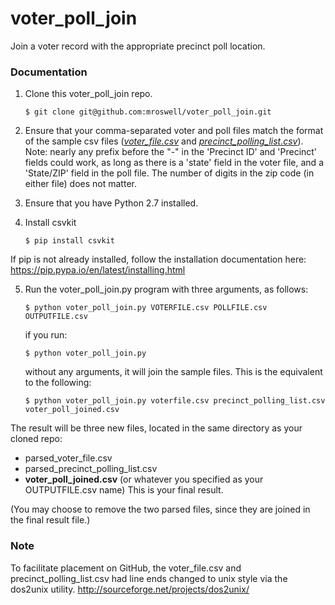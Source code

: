 voter_poll_join
=================

Join a voter record with the appropriate precinct poll location.


### Documentation

1. Clone this voter_poll_join repo.
   ```
   $ git clone git@github.com:mroswell/voter_poll_join.git
   ```

2. Ensure that your comma-separated voter and poll files match the format of the sample csv files ([_voter_file.csv_](https://raw.githubusercontent.com/mroswell/voter_poll_join/master/voter_file.csv "voter_file.csv")  and [_precinct_polling_list.csv_](https://raw.githubusercontent.com/mroswell/voter_poll_join/master/precinct_polling_list.csv "precinct_polling_list.csv")). Note: nearly any prefix before the "-" in the 'Precinct ID' and 'Precinct' fields could work, as long as there is a 'state' field in the voter file, and a 'State/ZIP' field in the poll file. The number of digits in the zip code (in either file) does not matter.

3. Ensure that you have Python 2.7 installed.

4. Install csvkit
   ```
   $ pip install csvkit
   ```
If pip is not already installed, follow the installation documentation here:
https://pip.pypa.io/en/latest/installing.html



5. Run the voter_poll_join.py program with three arguments, as follows:

   ```
   $ python voter_poll_join.py VOTERFILE.csv POLLFILE.csv OUTPUTFILE.csv
   ```
   if you run:

   ```
   $ python voter_poll_join.py
   ```
   without any arguments, it will join the sample files. This is the equivalent to the following:
   ```
   $ python voter_poll_join.py voterfile.csv precinct_polling_list.csv voter_poll_joined.csv
   ```

The result will be three new files, located in the same directory as your cloned repo:
 - parsed_voter_file.csv
 - parsed_precinct_polling_list.csv
 - __voter_poll_joined.csv__ (or whatever you specified as your OUTPUTFILE.csv name) This is your final result.

(You may choose to remove the two parsed files, since they are joined in the final result file.)


### Note
To facilitate placement on GitHub, the voter_file.csv and precinct_polling_list.csv had line ends changed to unix style via the dos2unix utility.
http://sourceforge.net/projects/dos2unix/

